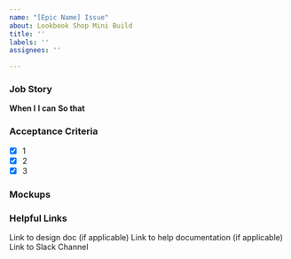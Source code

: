 ```yaml
---
name: "[Epic Name] Issue"
about: Lookbook Shop Mini Build
title: ''
labels: ''
assignees: ''

---
```


### Job Story 

**When I**
**I can**
**So that**

### Acceptance Criteria

- [x] 1
- [x] 2
- [x] 3

### Mockups


### Helpful Links
Link to design doc (if applicable)
Link to help documentation (if applicable)
Link to Slack Channel
